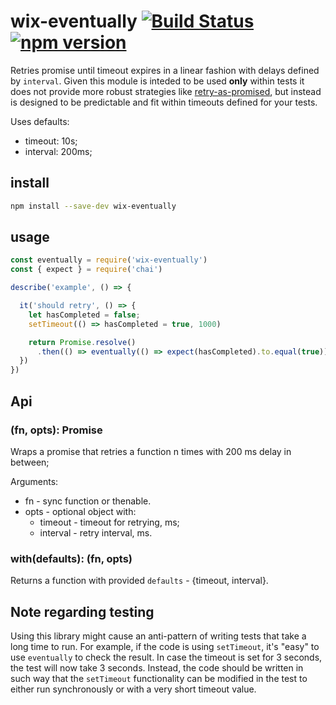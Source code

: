 # wix-eventually [![Build Status](https://travis-ci.org/wix/wix-eventually.svg?branch=master)](https://travis-ci.org/wix/wix-eventually) [![npm version](https://badge.fury.io/js/wix-eventually.svg)](https://badge.fury.io/js/wix-eventually)

Retries promise until timeout expires in a linear fashion with delays defined by `interval`. Given this module is inteded to be used **only** within tests it does not provide more robust strategies like [retry-as-promised](https://www.npmjs.com/package/retry-as-promised), but instead is designed to be predictable and fit within timeouts defined for your tests.

Uses defaults:
 - timeout: 10s;
 - interval: 200ms;

## install

```bash
npm install --save-dev wix-eventually
```

## usage

```js
const eventually = require('wix-eventually')
const { expect } = require('chai')

describe('example', () => {

  it('should retry', () => {
    let hasCompleted = false;
  	setTimeout(() => hasCompleted = true, 1000)

  	return Promise.resolve()  	  
  	  .then(() => eventually(() => expect(hasCompleted).to.equal(true))
  })
})
```

## Api

### (fn, opts): Promise
Wraps a promise that retries a function n times with 200 ms delay in between;

Arguments:
 - fn - sync function or thenable.
 - opts - optional object with:
   - timeout - timeout for retrying, ms;
   - interval - retry interval, ms.

### with(defaults): (fn, opts)
Returns a function with provided `defaults` - {timeout, interval}.


## Note regarding testing

Using this library might cause an anti-pattern of writing tests that take a long time to run.
For example, if the code is using `setTimeout`, it's "easy" to use `eventually` to check the result.
In case the timeout is set for 3 seconds, the test will now take 3 seconds.
Instead, the code should be written in such way that the `setTimeout` functionality can be modified in the test to either run synchronously or with a very short timeout value.
